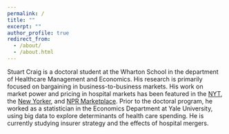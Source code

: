 ```yaml
---
permalink: /
title: ""
excerpt: ""
author_profile: true
redirect_from: 
  - /about/
  - /about.html
---
```


Stuart Craig is a doctoral student at the Wharton School in the department of Healthcare Management and Economics. His research is primarily focused on bargaining in business-to-business markets. His work on market power and pricing in hospital markets has been featured in the <a href="https://www.nytimes.com/interactive/2015/12/15/upshot/the-best-places-for-better-cheaper-health-care-arent-what-experts-thought.html">NYT</a>, the <a href="https://www.newyorker.com/news/news-desk/health-cares-cost-conundrum-squared">New Yorker</a>, and <a href="https://www.marketplace.org/2015/12/14/health-care/unprecedented-look-medical-costs-nationwide">NPR Marketplace</a>. Prior to the doctoral program, he worked as a statistician in the Economics Department at Yale University, using big data to explore determinants of health care spending. He is currently studying insurer strategy and the effects of hospital mergers.
